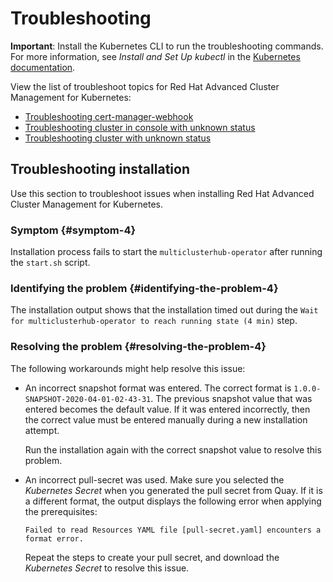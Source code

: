 # Troubleshooting

**Important**: Install the Kubernetes CLI to run the troubleshooting commands. For more information, see _Install and Set Up kubectl_ in the [Kubernetes documentation](https://kubernetes.io/docs/tasks/tools/install-kubectl/#install-kubectl-on-macos).

View the list of troubleshoot topics for Red Hat Advanced Cluster Management for Kubernetes:

* [Troubleshooting cert-manager-webhook](trouble_cert_webhook.md)
* [Troubleshooting cluster in console with unknown status](trouble_import_status.md)
* [Troubleshooting cluster with unknown status](trouble_console_status.md)


## Troubleshooting installation

Use this section to troubleshoot issues when installing Red Hat Advanced Cluster Management for Kubernetes.

### Symptom {#symptom-4}

Installation process fails to start the `multiclusterhub-operator` after running the `start.sh` script.

### Identifying the problem {#identifying-the-problem-4}

The installation output shows that the installation timed out during the `Wait for multiclusterhub-operator to reach running state (4 min)` step.

### Resolving the problem {#resolving-the-problem-4}

The following workarounds might help resolve this issue:

* An incorrect snapshot format was entered. The correct format is `1.0.0-SNAPSHOT-2020-04-01-02-43-31`. The previous snapshot value that was entered becomes the default value. If it was entered incorrectly, then the correct value must be entered manually during a new installation attempt.

  Run the installation again with the correct snapshot value to resolve this problem.

* An incorrect pull-secret was used. Make sure you selected the *Kubernetes Secret* when you generated the pull secret from Quay. If it is a different format, the output displays the following error when applying the prerequisites:

  ```
  Failed to read Resources YAML file [pull-secret.yaml] encounters a format error.
  ```

  Repeat the steps to create your pull secret, and download the *Kubernetes Secret* to resolve this issue.
